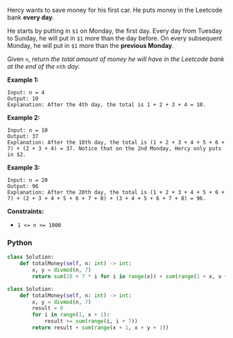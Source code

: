 Hercy wants to save money for his first car. He puts money in the Leetcode bank  **every day**.

He starts by putting in  `$1`  on Monday, the first day. Every day from Tuesday to Sunday, he will put in  `$1`  more than the day before. On every subsequent Monday, he will put in  `$1`  more than the  **previous Monday**.

Given  `n`, return  _the total amount of money he will have in the Leetcode bank at the end of the_ `nth` _day._

**Example 1:**
```
Input: n = 4
Output: 10
Explanation: After the 4th day, the total is 1 + 2 + 3 + 4 = 10.
```

**Example 2:**
```
Input: n = 10
Output: 37
Explanation: After the 10th day, the total is (1 + 2 + 3 + 4 + 5 + 6 + 7) + (2 + 3 + 4) = 37. Notice that on the 2nd Monday, Hercy only puts in $2.
```

**Example 3:**
```
Input: n = 20
Output: 96
Explanation: After the 20th day, the total is (1 + 2 + 3 + 4 + 5 + 6 + 7) + (2 + 3 + 4 + 5 + 6 + 7 + 8) + (3 + 4 + 5 + 6 + 7 + 8) = 96.
```

**Constraints:**

-   `1 <= n <= 1000`


### Python
```python
class Solution:
    def totalMoney(self, n: int) -> int:
        x, y = divmod(n, 7)
        return sum(28 + 7 * i for i in range(x)) + sum(range(1 + x, x + y + 1))
```

```python
class Solution:
    def totalMoney(self, n: int) -> int:
        x, y = divmod(n, 7)
        result = 0
        for i in range(1, x + 1):
            result += sum(range(i, i + 7))
        return result + sum(range(x + 1, x + y + 1))
```